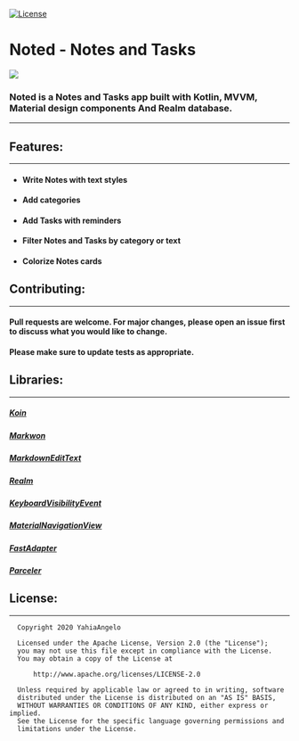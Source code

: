 [![License](https://img.shields.io/badge/License-Apache%202.0-blue.svg)](https://opensource.org/licenses/Apache-2.0)
# Noted - Notes and Tasks
![](https://i.imgur.com/iXeyxbj.png)

### Noted is a Notes and Tasks app built with Kotlin, MVVM, Material design components And Realm database.
----
## Features:
----
- #### Write Notes with text styles
- #### Add categories 
- #### Add Tasks with reminders
- #### Filter Notes and Tasks by category or text
- #### Colorize Notes cards

## Contributing:
----
#### Pull requests are welcome. For major changes, please open an issue first to discuss what you would like to change.
#### Please make sure to update tests as appropriate.
## Libraries:
----
##### [Koin](https://www.google.com/url?sa=t&rct=j&q=&esrc=s&source=web&cd=&cad=rja&uact=8&ved=2ahUKEwjew5TLzoDrAhUKTBUIHf4fC00QFjAAegQIARAB&url=https%3A%2F%2Fgithub.com%2FInsertKoinIO%2Fkoin&usg=AOvVaw1s3Qoji50zT-ljqY3ZujWp)
##### [Markwon](https://www.google.com/url?sa=t&rct=j&q=&esrc=s&source=web&cd=&cad=rja&uact=8&ved=2ahUKEwie8PPhzYDrAhX-SBUIHWuKC9gQFjAAegQIBxAB&url=https%3A%2F%2Fgithub.com%2Fnoties%2FMarkwon&usg=AOvVaw3WGU1V5UI1ayfsV538PEGN)
##### [MarkdownEditText](https://github.com/YahiaAngelo/MarkdownEditText)
##### [Realm](https://www.google.com/url?sa=t&rct=j&q=&esrc=s&source=web&cd=&cad=rja&uact=8&ved=2ahUKEwiN0NbpzoDrAhUAQhUIHSGnDkYQFjAFegQIAxAB&url=https%3A%2F%2Frealm.io%2Fdocs%2Fkotlin%2Flatest%2F&usg=AOvVaw2TXgpLC6zfKR3PlSEnkQlY)
##### [KeyboardVisibilityEvent](https://github.com/yshrsmz/KeyboardVisibilityEvent)
##### [MaterialNavigationView](https://github.com/PatilShreyas/MaterialNavigationView-Android)
##### [FastAdapter](https://github.com/mikepenz/FastAdapter)
##### [Parceler](https://www.google.com/url?sa=t&rct=j&q=&esrc=s&source=web&cd=&cad=rja&uact=8&ved=2ahUKEwizkJTBzYDrAhWrShUIHcTzBGoQFjAAegQIARAB&url=https%3A%2F%2Fgithub.com%2Fjohncarl81%2Fparceler&usg=AOvVaw2D9MCHst-nzAYbIQe0tCNQ)

## License: 
----
```
  Copyright 2020 YahiaAngelo

  Licensed under the Apache License, Version 2.0 (the "License");
  you may not use this file except in compliance with the License.
  You may obtain a copy of the License at

      http://www.apache.org/licenses/LICENSE-2.0

  Unless required by applicable law or agreed to in writing, software
  distributed under the License is distributed on an "AS IS" BASIS,
  WITHOUT WARRANTIES OR CONDITIONS OF ANY KIND, either express or implied.
  See the License for the specific language governing permissions and
  limitations under the License.
  ```